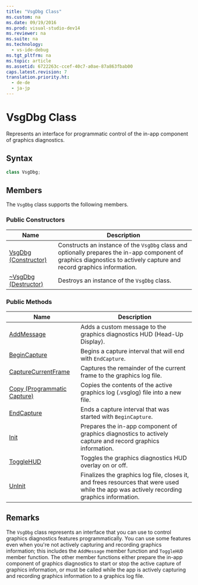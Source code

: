 ```yaml
---
title: "VsgDbg Class"
ms.custom: na
ms.date: 09/19/2016
ms.prod: visual-studio-dev14
ms.reviewer: na
ms.suite: na
ms.technology: 
  - vs-ide-debug
ms.tgt_pltfrm: na
ms.topic: article
ms.assetid: 6722263c-ccef-40c7-a0ae-87a863fbab00
caps.latest.revision: 7
translation.priority.ht: 
  - de-de
  - ja-jp
---
```

# VsgDbg Class
Represents an interface for programmatic control of the in-app component of graphics diagnostics.  
  
## Syntax  
  
```cpp  
class VsgDbg;  
```  
  
## Members  
 The `VsgDbg` class supports the following members.  
  
### Public Constructors  
  
|Name|Description|  
|----------|-----------------|  
|[VsgDbg (Constructor)](../vs140/VsgDbg--VsgDbg--Constructor-.md)|Constructs an instance of the `VsgDbg` class and optionally prepares the in-app component of graphics diagnostics to actively capture and record graphics information.|  
|[~VsgDbg (Destructor)](../vs140/VsgDbg--~VsgDbg--Destructor-.md)|Destroys an instance of the `VsgDbg` class.|  
  
### Public Methods  
  
|Name|Description|  
|----------|-----------------|  
|[AddMessage](../vs140/AddMessage.md)|Adds a custom message to the graphics diagnostics HUD (Head-Up Display).|  
|[BeginCapture](../vs140/BeginCapture.md)|Begins a capture interval that will end with `EndCapture`.|  
|[CaptureCurrentFrame](../vs140/CaptureCurrentFrame.md)|Captures the remainder of the current frame to the graphics log file.|  
|[Copy (Programmatic Capture)](../vs140/Copy--Programmatic-Capture-.md)|Copies the contents of the active graphics log (.vsglog) file into a new file.|  
|[EndCapture](../vs140/EndCapture.md)|Ends a capture interval that was started with `BeginCapture`.|  
|[Init](../vs140/Init.md)|Prepares the in-app component of graphics diagnostics to actively capture and record graphics information.|  
|[ToggleHUD](../vs140/ToggleHUD.md)|Toggles the graphics diagnostics HUD overlay on or off.|  
|[UnInit](../vs140/UnInit.md)|Finalizes the graphics log file, closes it, and frees resources that were used while the app was actively recording graphics information.|  
  
## Remarks  
 The `VsgDbg` class represents an interface that you can use to control graphics diagnostics features programmatically. You can use some features even when you're not actively capturing and recording graphics information; this includes the `AddMessage` member function and `ToggleHUD` member function. The other member functions either prepare the in-app component of graphics diagnostics to start or stop the active capture of graphics information, or must be called while the app is actively capturing and recording graphics information to a graphics log file.